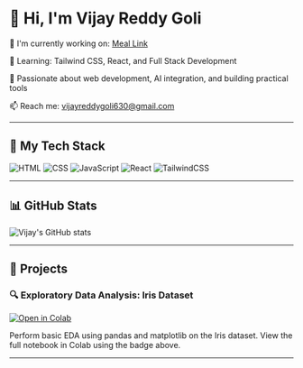 # 👋 Hi, I'm Vijay Reddy Goli

🚀 I'm currently working on: [Meal Link](https://github.com/Vijay8143/Meal-Link)

🧠 Learning: Tailwind CSS, React, and Full Stack Development

🌱 Passionate about web development, AI integration, and building practical tools

📫 Reach me: vijayreddygoli630@gmail.com

---

## 🔧 My Tech Stack
![HTML](https://img.shields.io/badge/-HTML5-orange?logo=html5&logoColor=white)
![CSS](https://img.shields.io/badge/-CSS3-blue?logo=css3&logoColor=white)
![JavaScript](https://img.shields.io/badge/-JavaScript-yellow?logo=javascript&logoColor=black)
![React](https://img.shields.io/badge/-React-blue?logo=react)
![TailwindCSS](https://img.shields.io/badge/-TailwindCSS-38B2AC?logo=tailwind-css&logoColor=white)

---

## 📊 GitHub Stats
![Vijay's GitHub stats](https://github-readme-stats.vercel.app/api?username=Vijay8143&show_icons=true&theme=radical)

---

## 📘 Projects

### 🔍 Exploratory Data Analysis: Iris Dataset

[![Open in Colab](https://colab.research.google.com/assets/colab-badge.svg)](https://colab.research.google.com/github/Vijay8143/Colab-Conquer/blob/main/iris_eda.ipynb)

Perform basic EDA using pandas and matplotlib on the Iris dataset. View the full notebook in Colab using the badge above.

---

<!--
**Vijay8143/Vijay8143** is a ✨ _special_ ✨ repository because its `README.md` (this file) appears on your GitHub profile.

Here are some ideas to get you started:

- 🔭 I’m currently working on ...
- 🌱 I’m currently learning ...
- 👯 I’m looking to collaborate on ...
- 🤔 I’m looking for help with ...
- 💬 Ask me about ...
- 📫 How to reach me: ...
- 😄 Pronouns: ...
- ⚡ Fun fact: ...
-->
